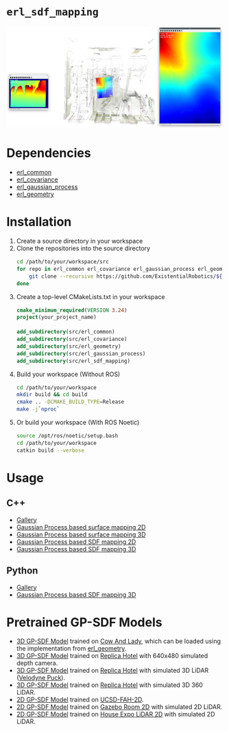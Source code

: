 `erl_sdf_mapping`
=================

![](test/gtest/assets/test_gp_sdf_mapping_cow_and_lady.png)

# Dependencies

- [erl_common](https://github.com/ExistentialRobotics/erl_common)
- [erl_covariance](https://github.com/ExistentialRobotics/erl_covariance)
- [erl_gaussian_process](https://github.com/ExistentialRobotics/erl_gaussian_process)
- [erl_geometry](https://github.com/ExistentialRobotics/erl_geometry)

# Installation

1. Create a source directory in your workspace
2. Clone the repositories into the source directory
    ```bash
    cd /path/to/your/workspace/src
    for repo in erl_common erl_covariance erl_gaussian_process erl_geometry erl_sdf_mapping; do
        git clone --recursive https://github.com/ExistentialRobotics/${repo}.git
    done
    ```
3. Create a top-level CMakeLists.txt in your workspace
    ```cmake
    cmake_minimum_required(VERSION 3.24)
    project(your_project_name)
   
    add_subdirectory(src/erl_common)
    add_subdirectory(src/erl_covariance)
    add_subdirectory(src/erl_geometry)
    add_subdirectory(src/erl_gaussian_process)
    add_subdirectory(src/erl_sdf_mapping)
    ```
4. Build your workspace (Without ROS)
    ```bash
    cd /path/to/your/workspace
    mkdir build && cd build
    cmake .. -DCMAKE_BUILD_TYPE=Release
    make -j`nproc`
    ```
5. Or build your workspace (With ROS Noetic)
    ```bash
    source /opt/ros/noetic/setup.bash
    cd /path/to/your/workspace
    catkin build --verbose
    ```

# Usage

## C++

- [Gallery](test/gtest/README.md)
- [Gaussian Process based surface mapping 2D](test/gtest/test_gp_occ_surface_mapping_2d.cpp)
- [Gaussian Process based surface mapping 3D](test/gtest/test_gp_occ_surface_mapping_3d.cpp)
- [Gaussian Process based SDF mapping 2D](test/gtest/test_gp_sdf_mapping_2d.cpp)
- [Gaussian Process based SDF mapping 3D](test/gtest/test_gp_sdf_mapping_3d.cpp)

## Python

- [Gallery](test/pytest/README.md)
- [Gaussian Process based SDF mapping 3D](test/pytest/test_gp_sdf_mapping_3d.py)

# Pretrained GP-SDF Models

- [3D GP-SDF Model](https://drive.google.com/file/d/1K69JHQLg7LuNNc5ZhkY8-frIqXQisSpP/view?usp=sharing) trained
  on [Cow And Lady](https://projects.asl.ethz.ch/datasets/doku.php?id=iros2017), which can be loaded using the
  implementation from
  [erl_geometry](https://github.com/ExistentialRobotics/erl_geometry/blob/main/include/erl_geometry/cow_and_lady.hpp).
- [3D GP-SDF Model](https://drive.google.com/file/d/1fraha9Fm00-3uKDujFBdsTSOJ4ZXsjdp/view?usp=sharing) trained
  on [Replica Hotel](data/replica-hotel-0.ply) with 640x480 simulated depth camera.
- [3D GP-SDF Model](https://drive.google.com/file/d/106SZjY4xzPJWYWYkD4LjINdxmUadlABV/view?usp=sharing) trained
  on [Replica Hotel](data/replica-hotel-0.ply) with simulated 3D
  LiDAR ([Velodyne Puck](https://www.amtechs.co.jp/product/VLP-16-Puck.pdf)).
- [3D GP-SDF Model](https://drive.google.com/file/d/135hlITMUeMNLi42VgdIteQmb2YK2m1y5/view?usp=sharing) trained
  on [Replica Hotel](data/replica-hotel-0.ply) with simulated 3D 360 LiDAR.
- [2D GP-SDF Model](https://drive.google.com/file/d/1ET0JUxA8fpUzYNkZXLheApPk3vqrPdiL/view?usp=sharing) trained
  on [UCSD-FAH-2D](data/ucsd_fah_2d.dat).
- [2D GP-SDF Model](https://drive.google.com/file/d/1JEZcFxGaI2ctoL_tiyqtAK-ARvFpHsFg/view?usp=sharing) trained on
  [Gazebo Room 2D](data/gazebo_train.dat) with simulated 2D LiDAR.
- [2D GP-SDF Model](https://drive.google.com/file/d/1hwmpCe2c8NZ6K9RAcrWyFfP1RMW9dr9l/view?usp=sharing) trained on
  [House Expo LiDAR 2D](data/house_expo_room_1451.json) with simulated 2D LiDAR.
